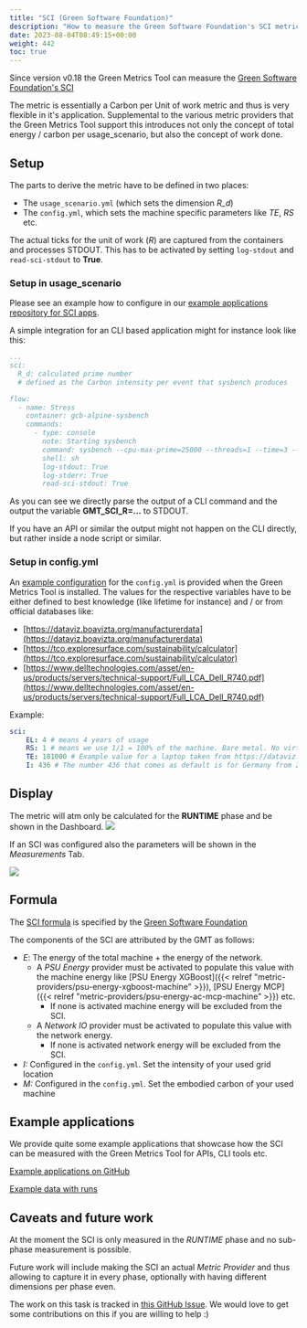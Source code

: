 ```yaml
---
title: "SCI (Green Software Foundation)"
description: "How to measure the Green Software Foundation's SCI metric with the Green Metrics Tool"
date: 2023-08-04T08:49:15+00:00
weight: 442
toc: true
---
```


Since version v0.18 the Green Metrics Tool can measure the [Green Software Foundation's SCI](https://sci-guide.greensoftware.foundation/)

The metric is essentially a Carbon per Unit of work metric and thus is very flexible in it's application. Supplemental
to the various metric providers that the Green Metrics Tool support this introduces not only the concept of total
energy / carbon per usage_scenario, but also the concept of work done.

## Setup

The parts to derive the metric have to be defined in two places:
- The `usage_scenario.yml` (which sets the dimension *R_d*)
- The `config.yml`, which sets the machine specific parameters like *TE*, *RS* etc.

The actual ticks for the unit of work (*R*) are captured from the containers and processes STDOUT. This has to be activated by setting `log-stdout` and `read-sci-stdout` to **True**.

### Setup in usage_scenario

Please see an example how to configure in our [example applications repository for SCI apps](https://github.com/green-coding-solutions/example-applications/tree/main/green-software-foundation-sci).

A simple integration for an CLI based application might for instance look like this:

```yaml
...
sci:
  R_d: calculated prime number
  # defined as the Carbon intensity per event that sysbench produces

flow:
  - name: Stress
    container: gcb-alpine-sysbench
    commands:
      - type: console
        note: Starting sysbench
        command: sysbench --cpu-max-prime=25000 --threads=1 --time=3 --test=cpu run --events=0 --rate=0 --debug=off | gawk '/total number of events:/{print "GMT_SCI_R="$NF}'
        shell: sh
        log-stdout: True
        log-stderr: True
        read-sci-stdout: True
```

As you can see we directly parse the output of a CLI command and the output the variable **GMT_SCI_R=...** to STDOUT.

If you have an API or similar the output might not happen on the CLI directly, but rather inside a node script or similar.

### Setup in config.yml

An [example configuration](https://github.com/green-coding-solutions/green-metrics-tool/blob/main/config.yml.example) for the `config.yml` is provided when the Green Metrics Tool is installed.
The values for the respective variables have to be either defined to best knowledge (like lifetime for instance) and / or
from official databases like:
- [https://dataviz.boavizta.org/manufacturerdata](https://dataviz.boavizta.org/manufacturerdata)
- [https://tco.exploresurface.com/sustainability/calculator](https://tco.exploresurface.com/sustainability/calculator)
- [https://www.delltechnologies.com/asset/en-us/products/servers/technical-support/Full_LCA_Dell_R740.pdf](https://www.delltechnologies.com/asset/en-us/products/servers/technical-support/Full_LCA_Dell_R740.pdf)

Example:
```yml
sci:
    EL: 4 # means 4 years of usage
    RS: 1 # means we use 1/1 = 100% of the machine. Bare metal. No virtualization
    TE: 181000 # Example value for a laptop taken from https://dataviz.boavizta.org/terminalimpact. Value is in g
    I: 436 # The number 436 that comes as default is for Germany from 2022. Value in gCO2e/kWh
```

## Display

The metric will atm only be calculated for the **RUNTIME** phase and be shown in the Dashboard.
<img src="/img/sci_dashboard.webp">


If an SCI was configured also the parameters will be shown in the *Measurements* Tab.

<img src="/img/sci_measurement_tab.webp">

## Formula

The [SCI formula](https://sci-guide.greensoftware.foundation/) is specified by the [Green Software Foundation](https://greensoftware.foundation/)

The components of the SCI are attributed by the GMT as follows:

- *E*: The energy of the total machine + the energy of the network. 
    - A *PSU Energy* provider must be activated to populate this value with the machine energy like [PSU Energy XGBoost]({{< relref "metric-providers/psu-energy-xgboost-machine" >}}), [PSU Energy MCP]({{< relref "metric-providers/psu-energy-ac-mcp-machine" >}}) etc. 
        - If none is activated machine energy will be excluded from the SCI.
    - A *Network IO* provider must be activated to populate this value with the network energy. 
        - If none is activated network energy will be excluded from the SCI.
- *I:* Configured in the `config.yml`. Set the intensity of your used grid location
- *M:* Configured in the `config.yml`. Set the embodied carbon of your used machine

## Example applications

We provide quite some example applications that showcase how the SCI can be measured with the Green Metrics Tool for APIs, CLI tools etc.

[Example applications on GitHub](https://github.com/green-coding-solutions/example-applications/tree/main/green-software-foundation-sci)

[Example data with runs](https://metrics.green-coding.io/?uri=green-coding-solutions/example-applications&filename=green-software)

## Caveats and future work

At the moment the SCI is only measured in the *RUNTIME* phase and no sub-phase measurement is possible.

Future work will include making the SCI an actual *Metric Provider* and thus allowing to capture it in every phase, optionally with having different dimensions per phase even.

The work on this task is tracked in [this GitHub Issue](https://github.com/green-coding-solutions/green-metrics-tool/issues/451). We would love to get some contributions on this if you are willing to help :)

